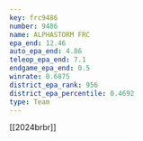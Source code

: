 ```yaml
---
key: frc9486
number: 9486
name: ALPHASTORM FRC
epa_end: 12.46
auto_epa_end: 4.86
teleop_epa_end: 7.1
endgame_epa_end: 0.5
winrate: 0.6875
district_epa_rank: 956
district_epa_percentile: 0.4692
type: Team
---
```

[[2024brbr]]
